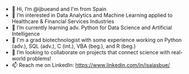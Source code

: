 - 👋 Hi, I’m @ijbueand and I'm from Spain
- 👀 I’m interested in Data Analytics and Machine Learning applied to Healthcare & Financial Services Industries
- 🌱 I’m currently learning adv. Python for Data Science and Artificial Intelligence
- 🌳 I'm a grad biotechnologist with some experience working on Python (adv.), SQL (adv.), C (int.), VBA (beg.), and R (beg.)
- 💞️ I’m looking to collaborate on projects that connect science with real-world problems!
- 📫 Reach me on LinkedIn: https://www.linkedin.com/in/isaiasbue/
